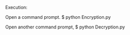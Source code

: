 Execution:

Open a command prompt.
$ python Encryption.py

Open another command prompt,
$ python Decryption.py

